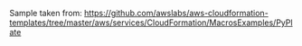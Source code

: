 Sample taken from: https://github.com/awslabs/aws-cloudformation-templates/tree/master/aws/services/CloudFormation/MacrosExamples/PyPlate